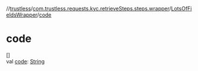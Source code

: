 //[trustless](../../../index.md)/[com.trustless.requests.kyc.retrieveSteps.steps.wrapper](../index.md)/[LotsOfFieldsWrapper](index.md)/[code](code.md)

# code

[]\
val [code](code.md): [String](https://kotlinlang.org/api/latest/jvm/stdlib/kotlin/-string/index.html)
